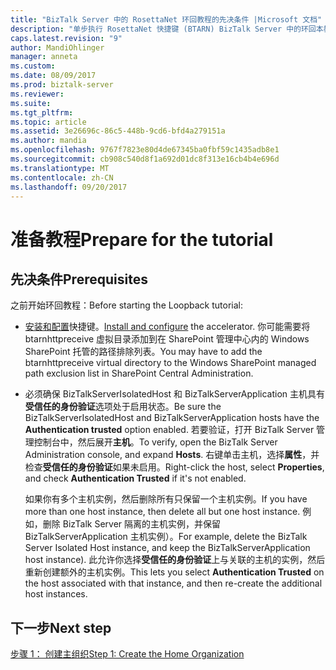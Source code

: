 ```yaml
---
title: "BizTalk Server 中的 RosettaNet 环回教程的先决条件 |Microsoft 文档"
description: "单步执行 RosettaNet 快捷键 (BTARN) BizTalk Server 中的环回本教程的先决条件"
caps.latest.revision: "9"
author: MandiOhlinger
manager: anneta
ms.custom: 
ms.date: 08/09/2017
ms.prod: biztalk-server
ms.reviewer: 
ms.suite: 
ms.tgt_pltfrm: 
ms.topic: article
ms.assetid: 3e26696c-86c5-448b-9cd6-bfd4a279151a
ms.author: mandia
ms.openlocfilehash: 9767f7823e80d4de67345ba0fbf59c1435adb8e1
ms.sourcegitcommit: cb908c540d8f1a692d01dc8f313e16cb4b4e696d
ms.translationtype: MT
ms.contentlocale: zh-CN
ms.lasthandoff: 09/20/2017
---
```

# <a name="prepare-for-the-tutorial"></a><span data-ttu-id="44c6b-103">准备教程</span><span class="sxs-lookup"><span data-stu-id="44c6b-103">Prepare for the tutorial</span></span>

## <a name="prerequisites"></a><span data-ttu-id="44c6b-104">先决条件</span><span class="sxs-lookup"><span data-stu-id="44c6b-104">Prerequisites</span></span>
<span data-ttu-id="44c6b-105">之前开始环回教程：</span><span class="sxs-lookup"><span data-stu-id="44c6b-105">Before starting the Loopback tutorial:</span></span>
  
-   <span data-ttu-id="44c6b-106">[安装和配置](install-configure-biztalk-accelerator-for-rosettanet.md)快捷键。</span><span class="sxs-lookup"><span data-stu-id="44c6b-106">[Install and configure](install-configure-biztalk-accelerator-for-rosettanet.md) the accelerator.</span></span> <span data-ttu-id="44c6b-107">你可能需要将 btarnhttpreceive 虚拟目录添加到在 SharePoint 管理中心内的 Windows SharePoint 托管的路径排除列表。</span><span class="sxs-lookup"><span data-stu-id="44c6b-107">You may have to add the btarnhttpreceive virtual directory to the Windows SharePoint managed path exclusion list in SharePoint Central Administration.</span></span>  
  
-   <span data-ttu-id="44c6b-108">必须确保 BizTalkServerIsolatedHost 和 BizTalkServerApplication 主机具有**受信任的身份验证**选项处于启用状态。</span><span class="sxs-lookup"><span data-stu-id="44c6b-108">Be sure the BizTalkServerIsolatedHost and BizTalkServerApplication hosts have the **Authentication trusted** option enabled.</span></span> <span data-ttu-id="44c6b-109">若要验证，打开 BizTalk Server 管理控制台中，然后展开**主机**。</span><span class="sxs-lookup"><span data-stu-id="44c6b-109">To verify, open the BizTalk Server Administration console, and expand **Hosts**.</span></span> <span data-ttu-id="44c6b-110">右键单击主机，选择**属性**，并检查**受信任的身份验证**如果未启用。</span><span class="sxs-lookup"><span data-stu-id="44c6b-110">Right-click the host, select **Properties**, and check **Authentication Trusted** if it's not enabled.</span></span>  

    <span data-ttu-id="44c6b-111">如果你有多个主机实例，然后删除所有只保留一个主机实例。</span><span class="sxs-lookup"><span data-stu-id="44c6b-111">If you have more than one host instance, then delete all but one host instance.</span></span> <span data-ttu-id="44c6b-112">例如，删除 BizTalk Server 隔离的主机实例，并保留 BizTalkServerApplication 主机实例）。</span><span class="sxs-lookup"><span data-stu-id="44c6b-112">For example, delete the BizTalk Server Isolated Host instance, and keep the BizTalkServerApplication host instance).</span></span> <span data-ttu-id="44c6b-113">此允许你选择**受信任的身份验证**上与关联的主机的实例，然后重新创建额外的主机实例。</span><span class="sxs-lookup"><span data-stu-id="44c6b-113">This lets you select **Authentication Trusted** on the host associated with that instance, and then re-create the additional host instances.</span></span>  
  
## <a name="next-step"></a><span data-ttu-id="44c6b-114">下一步</span><span class="sxs-lookup"><span data-stu-id="44c6b-114">Next step</span></span>
 [<span data-ttu-id="44c6b-115">步骤 1： 创建主组织</span><span class="sxs-lookup"><span data-stu-id="44c6b-115">Step 1: Create the Home Organization</span></span>](step-1-create-the-home-organization.md)